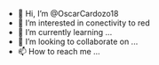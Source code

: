 - 👋 Hi, I’m @OscarCardozo18
- 👀 I’m interested in conectivity to red
- 🌱 I’m currently learning ...
- 💞️ I’m looking to collaborate on ...
- 📫 How to reach me ...

<!---
OscarCardozo18/OscarCardozo18 is a ✨ special ✨ repository because its `README.md` (this file) appears on your GitHub profile.
You can click the Preview link to take a look at your changes.
--->
